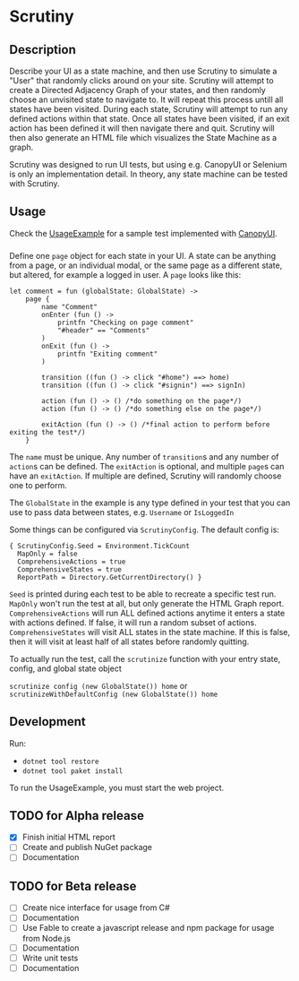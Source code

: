 # Scrutiny

## Description
Describe your UI as a state machine, and then use Scrutiny to simulate a "User" that randomly clicks around on your site. 
Scrutiny will attempt to create a Directed Adjacency Graph of your states, and then randomly choose an unvisited state to navigate to. 
It will repeat this process untill all states have been visited.
During each state, Scrutiny will attempt to run any defined actions within that state.
Once all states have been visited, if an exit action has been defined it will then navigate there and quit.
Scrutiny will then also generate an HTML file which visualizes the State Machine as a graph.

Scrutiny was designed to run UI tests, but using e.g. CanopyUI or Selenium is only an implementation detail. In theory, any state machine can be tested with Scrutiny.

## Usage
Check the [UsageExample](/tree/master/src/UsageExample) for a sample test implemented with [CanopyUI](https://github.com/lefthandedgoat/canopy).

### 
Define one `page` object for each state in your UI. A state can be anything from a page, or an individual modal, or the same page as a different state, but altered, for example a logged in user.
A `page` looks like this:

    let comment = fun (globalState: GlobalState) ->
        page {
            name "Comment"
            onEnter (fun () ->
                printfn "Checking on page comment"
                "#header" == "Comments"
            )
            onExit (fun () ->
                printfn "Exiting comment"
            )

            transition ((fun () -> click "#home") ==> home)
            transition ((fun () -> click "#signin") ==> signIn)
            
            action (fun () -> () /*do something on the page*/)
            action (fun () -> () /*do something else on the page*/)

            exitAction (fun () -> () /*final action to perform before exiting the test*/)
        }

The `name` must be unique. Any number of `transition`s and any number of `action`s can be defined.
The `exitAction` is optional, and multiple `page`s can have an `exitAction`. If multiple are defined, Scrutiny will randomly choose one to perform.

The `GlobalState` in the example is any type defined in your test that you can use to pass data between states, e.g. `Username` or `IsLoggedIn`

Some things can be configured via `ScrutinyConfig`. The default config is:

    { ScrutinyConfig.Seed = Environment.TickCount
      MapOnly = false
      ComprehensiveActions = true
      ComprehensiveStates = true
      ReportPath = Directory.GetCurrentDirectory() }

`Seed` is printed during each test to be able to recreate a specific test run.
`MapOnly` won't run the test at all, but only generate the HTML Graph report.
`ComprehensiveActions` will run ALL defined actions anytime it enters a state with actions defined. If false, it will run a random subset of actions.
`ComprehensiveStates` will visit ALL states in the state machine. If this is false, then it will visit at least half of all states before randomly quitting.

To actually run the test, call the `scrutinize` function with your entry state, config, and global state object

`scrutinize config (new GlobalState()) home` or `scrutinizeWithDefaultConfig (new GlobalState()) home`

## Development
Run:
* `dotnet tool restore`
* `dotnet tool paket install`

To run the UsageExample, you must start the web project.

## TODO for Alpha release
- [x] Finish initial HTML report
- [ ] Create and publish NuGet package
- [ ] Documentation

## TODO for Beta release
- [ ] Create nice interface for usage from C#
- [ ] Documentation
- [ ] Use Fable to create a javascript release and npm package for usage from Node.js
- [ ] Documentation
- [ ] Write unit tests 
- [ ] Documentation
